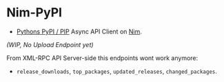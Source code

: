 # Nim-PyPI

- [Pythons PyPI / PIP](https://pypi.org) Async API Client on [Nim](https://nim-lang.org).

*(WIP, No Upload Endpoint yet)*


From XML-RPC API Server-side this endpoints wont work anymore:

- `release_downloads`, `top_packages`, `updated_releases`, `changed_packages`.
